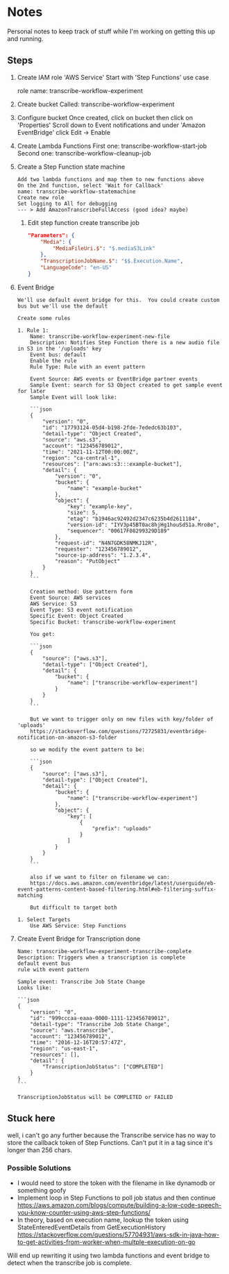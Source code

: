 # Notes

Personal notes to keep track of stuff while I'm working on getting this up and running.

## Steps

1.  Create IAM role
    'AWS Service'
    Start with 'Step Functions' use case

    role name: transcribe-workflow-experiment

1.  Create bucket
    Called: transcribe-workflow-experiment
1.  Configure bucket
    Once created, click on bucket then click on 'Properties'
    Scroll down to Event notifications and under 'Amazon EventBridge' click Edit -> Enable

1.  Create Lambda Functions
    First one: transcribe-workflow-start-job
    Second one: transcribe-workflow-cleanup-job

1.  Create a Step Function state machine

        Add two lambda functions and map them to new functions above
        On the 2nd function, select 'Wait for Callback'
        name: transcribe-workflow-statemachine
        Create new role
        Set logging to All for debugging
        --- > Add AmazonTranscribeFullAccess (good idea? maybe)

    1. Edit step function create transcribe job

        ```json
        "Parameters": {
            "Media": {
                "MediaFileUri.$": "$.mediaS3Link"
            },
            "TranscriptionJobName.$": "$$.Execution.Name",
            "LanguageCode": "en-US"
        }
        ```

1.  Event Bridge

        We'll use default event bridge for this.  You could create custom bus but we'll use the default

        Create some rules

        1. Rule 1:
            Name: transcribe-workflow-experiment-new-file
            Description: Notifies Step Function there is a new audio file in S3 in the '/uploads' key
            Event bus: default
            Enable the rule
            Rule Type: Rule with an event pattern

            Event Source: AWS events or EventBridge partner events
            Sample Event: search for S3 Object created to get sample event for later
            Sample Event will look like:

            ```json
            {
                "version": "0",
                "id": "17793124-05d4-b198-2fde-7ededc63b103",
                "detail-type": "Object Created",
                "source": "aws.s3",
                "account": "123456789012",
                "time": "2021-11-12T00:00:00Z",
                "region": "ca-central-1",
                "resources": ["arn:aws:s3:::example-bucket"],
                "detail": {
                    "version": "0",
                    "bucket": {
                        "name": "example-bucket"
                    },
                    "object": {
                        "key": "example-key",
                        "size": 5,
                        "etag": "b1946ac92492d2347c6235b4d2611184",
                        "version-id": "IYV3p45BT0ac8hjHg1houSdS1a.Mro8e",
                        "sequencer": "00617F08299329D189"
                    },
                    "request-id": "N4N7GDK58NMKJ12R",
                    "requester": "123456789012",
                    "source-ip-address": "1.2.3.4",
                    "reason": "PutObject"
                }
            }
            ```

            Creation method: Use pattern form
            Event Source: AWS services
            AWS Service: S3
            Event Type: S3 event notification
            Specific Event: Object Created
            Specific Bucket: transcribe-workflow-experiment

            You get:

            ```json
            {
                "source": ["aws.s3"],
                "detail-type": ["Object Created"],
                "detail": {
                    "bucket": {
                        "name": ["transcribe-workflow-experiment"]
                    }
                }
            }
            ```

            But we want to trigger only on new files with key/folder of 'uploads'
            https://stackoverflow.com/questions/72725831/eventbridge-notification-on-amazon-s3-folder

            so we modify the event pattern to be:

            ```json
            {
                "source": ["aws.s3"],
                "detail-type": ["Object Created"],
                "detail": {
                    "bucket": {
                        "name": ["transcribe-workflow-experiment"]
                    },
                    "object": {
                        "key": [
                            {
                                "prefix": "uploads"
                            }
                        ]
                    }
                }
            }
            ```

            also if we want to filter on filename we can:
            https://docs.aws.amazon.com/eventbridge/latest/userguide/eb-event-patterns-content-based-filtering.html#eb-filtering-suffix-matching

            But difficult to target both

        1. Select Targets
            Use AWS Service: Step Functions

1.  Create Event Bridge for Transcription done

        Name: transcribe-workflow-experiment-transcribe-complete
        Description: Triggers when a transcription is complete
        default event bus
        rule with event pattern

        Sample event: Transcribe Job State Change
        Looks like:

        ```json
        {
            "version": "0",
            "id": "999cccaa-eaaa-0000-1111-123456789012",
            "detail-type": "Transcribe Job State Change",
            "source": "aws.transcribe",
            "account": "123456789012",
            "time": "2016-12-16T20:57:47Z",
            "region": "us-east-1",
            "resources": [],
            "detail": {
                "TranscriptionJobStatus": ["COMPLETED"]
            }
        }
        ```

        TranscriptionJobStatus will be COMPLETED or FAILED

## Stuck here

well, i can't go any further because the Transcribe service has no way to store the callback token of Step Functions.
Can't put it in a tag since it's longer than 256 chars.

### Possible Solutions

-   I would need to store the token with the filename in like dynamodb or something goofy
-   Implement loop in Step Functions to poll job status and then continue
    https://aws.amazon.com/blogs/compute/building-a-low-code-speech-you-know-counter-using-aws-step-functions/
-   In theory, based on execution name, lookup the token using StateEnteredEventDetails from GetExecutionHistory
    https://stackoverflow.com/questions/57704931/aws-sdk-in-java-how-to-get-activities-from-worker-when-multple-execution-on-go

Will end up rewriting it using two lambda functions and event bridge to detect when the transcribe job is complete.
